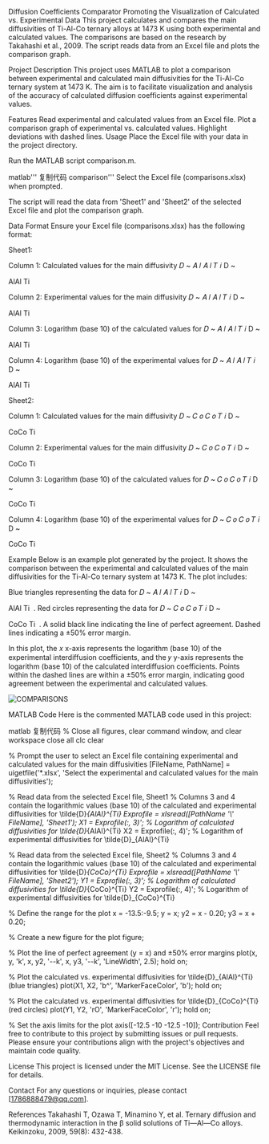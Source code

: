 Diffusion Coefficients Comparator
Promoting the Visualization of Calculated vs. Experimental Data
This project calculates and compares the main diffusivities of Ti-Al-Co ternary alloys at 1473 K using both experimental and calculated values. The comparisons are based on the research by Takahashi et al., 2009. The script reads data from an Excel file and plots the comparison graph.

Project Description
This project uses MATLAB to plot a comparison between experimental and calculated main diffusivities for the Ti-Al-Co ternary system at 1473 K. The aim is to facilitate visualization and analysis of the accuracy of calculated diffusion coefficients against experimental values.

Features
Read experimental and calculated values from an Excel file.
Plot a comparison graph of experimental vs. calculated values.
Highlight deviations with dashed lines.
Usage
Place the Excel file with your data in the project directory.

Run the MATLAB script comparison.m.

matlab'''
复制代码
comparison'''
Select the Excel file (comparisons.xlsx) when prompted.

The script will read the data from 'Sheet1' and 'Sheet2' of the selected Excel file and plot the comparison graph.

Data Format
Ensure your Excel file (comparisons.xlsx) has the following format:

Sheet1:

Column 1: Calculated values for the main diffusivity 
𝐷
~
𝐴
𝑙
𝐴
𝑙
𝑇
𝑖
D
~
  
AlAl
Ti
​
 
Column 2: Experimental values for the main diffusivity 
𝐷
~
𝐴
𝑙
𝐴
𝑙
𝑇
𝑖
D
~
  
AlAl
Ti
​
 
Column 3: Logarithm (base 10) of the calculated values for 
𝐷
~
𝐴
𝑙
𝐴
𝑙
𝑇
𝑖
D
~
  
AlAl
Ti
​
 
Column 4: Logarithm (base 10) of the experimental values for 
𝐷
~
𝐴
𝑙
𝐴
𝑙
𝑇
𝑖
D
~
  
AlAl
Ti
​
 
Sheet2:

Column 1: Calculated values for the main diffusivity 
𝐷
~
𝐶
𝑜
𝐶
𝑜
𝑇
𝑖
D
~
  
CoCo
Ti
​
 
Column 2: Experimental values for the main diffusivity 
𝐷
~
𝐶
𝑜
𝐶
𝑜
𝑇
𝑖
D
~
  
CoCo
Ti
​
 
Column 3: Logarithm (base 10) of the calculated values for 
𝐷
~
𝐶
𝑜
𝐶
𝑜
𝑇
𝑖
D
~
  
CoCo
Ti
​
 
Column 4: Logarithm (base 10) of the experimental values for 
𝐷
~
𝐶
𝑜
𝐶
𝑜
𝑇
𝑖
D
~
  
CoCo
Ti
​
 
Example
Below is an example plot generated by the project. It shows the comparison between the experimental and calculated values of the main diffusivities for the Ti-Al-Co ternary system at 1473 K. The plot includes:

Blue triangles representing the data for 
𝐷
~
𝐴
𝑙
𝐴
𝑙
𝑇
𝑖
D
~
  
AlAl
Ti
​
 .
Red circles representing the data for 
𝐷
~
𝐶
𝑜
𝐶
𝑜
𝑇
𝑖
D
~
  
CoCo
Ti
​
 .
A solid black line indicating the line of perfect agreement.
Dashed lines indicating a ±50% error margin.

In this plot, the 
𝑥
x-axis represents the logarithm (base 10) of the experimental interdiffusion coefficients, and the 
𝑦
y-axis represents the logarithm (base 10) of the calculated interdiffusion coefficients. Points within the dashed lines are within a ±50% error margin, indicating good agreement between the experimental and calculated values.

![COMPARISONS](https://github.com/user-attachments/assets/48ad7251-cf31-4af3-9aee-35650c0deca1)

MATLAB Code
Here is the commented MATLAB code used in this project:

matlab
复制代码
% Close all figures, clear command window, and clear workspace
close all
clc
clear

% Prompt the user to select an Excel file containing experimental and calculated values for the main diffusivities
[FileName, PathName] = uigetfile('*.xlsx', 'Select the experimental and calculated values for the main diffusivities');

% Read data from the selected Excel file, Sheet1
% Columns 3 and 4 contain the logarithmic values (base 10) of the calculated and experimental diffusivities for \tilde{D}_{AlAl}^{Ti}
Exprofile = xlsread([PathName '\\' FileName], 'Sheet1');
X1 = Exprofile(:, 3)'; % Logarithm of calculated diffusivities for \tilde{D}_{AlAl}^{Ti}
X2 = Exprofile(:, 4)'; % Logarithm of experimental diffusivities for \tilde{D}_{AlAl}^{Ti}

% Read data from the selected Excel file, Sheet2
% Columns 3 and 4 contain the logarithmic values (base 10) of the calculated and experimental diffusivities for \tilde{D}_{CoCo}^{Ti}
Exprofile = xlsread([PathName '\\' FileName], 'Sheet2');
Y1 = Exprofile(:, 3)'; % Logarithm of calculated diffusivities for \tilde{D}_{CoCo}^{Ti}
Y2 = Exprofile(:, 4)'; % Logarithm of experimental diffusivities for \tilde{D}_{CoCo}^{Ti}

% Define the range for the plot
x = -13.5:-9.5;
y = x;
y2 = x - 0.20;
y3 = x + 0.20;

% Create a new figure for the plot
figure;

% Plot the line of perfect agreement (y = x) and ±50% error margins
plot(x, y, 'k', x, y2, '--k', x, y3, '--k', 'LineWidth', 2.5); hold on;

% Plot the calculated vs. experimental diffusivities for \tilde{D}_{AlAl}^{Ti} (blue triangles)
plot(X1, X2, 'b^', 'MarkerFaceColor', 'b'); hold on;

% Plot the calculated vs. experimental diffusivities for \tilde{D}_{CoCo}^{Ti} (red circles)
plot(Y1, Y2, 'rO', 'MarkerFaceColor', 'r'); hold on;

% Set the axis limits for the plot
axis([-12.5 -10 -12.5 -10]);
Contribution
Feel free to contribute to this project by submitting issues or pull requests. Please ensure your contributions align with the project's objectives and maintain code quality.

License
This project is licensed under the MIT License. See the LICENSE file for details.

Contact
For any questions or inquiries, please contact [1786888479@qq.com].

References
Takahashi T, Ozawa T, Minamino Y, et al. Ternary diffusion and thermodynamic interaction in the β solid solutions of Ti―Al―Co alloys. Keikinzoku, 2009, 59(8): 432-438.
